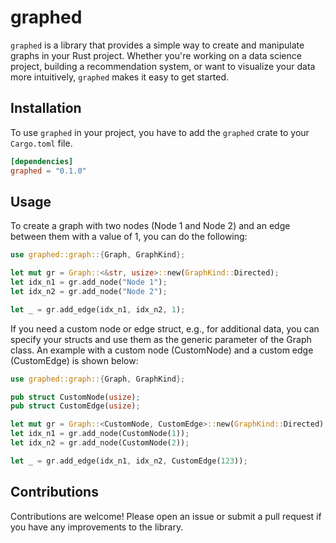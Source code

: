 # graphed
`graphed` is a library that provides a simple way to create and manipulate graphs in your Rust project. Whether you're working on a data science project, building a recommendation system, or want to visualize your data more intuitively, `graphed` makes it easy to get started. 

## Installation
To use `graphed` in your project, you have to add the `graphed` crate to your `Cargo.toml` file. 

```toml
[dependencies]
graphed = "0.1.0"
```

## Usage
To create a graph with two nodes (Node 1 and Node 2) and an edge between them with a value of 1, you can do the following:

```rust
use graphed::graph::{Graph, GraphKind};

let mut gr = Graph::<&str, usize>::new(GraphKind::Directed);
let idx_n1 = gr.add_node("Node 1");
let idx_n2 = gr.add_node("Node 2");

let _ = gr.add_edge(idx_n1, idx_n2, 1);
```

If you need a custom node or edge struct, e.g., for additional data, you can specify your structs and use them as the generic parameter of the Graph class. An example with a custom node (CustomNode) and a custom edge (CustomEdge) is shown below:
```rust
use graphed::graph::{Graph, GraphKind};

pub struct CustomNode(usize);
pub struct CustomEdge(usize);

let mut gr = Graph::<CustomNode, CustomEdge>::new(GraphKind::Directed);
let idx_n1 = gr.add_node(CustomNode(1));
let idx_n2 = gr.add_node(CustomNode(2));

let _ = gr.add_edge(idx_n1, idx_n2, CustomEdge(123));
```

## Contributions
Contributions are welcome! Please open an issue or submit a pull request if you have any improvements to the library.
